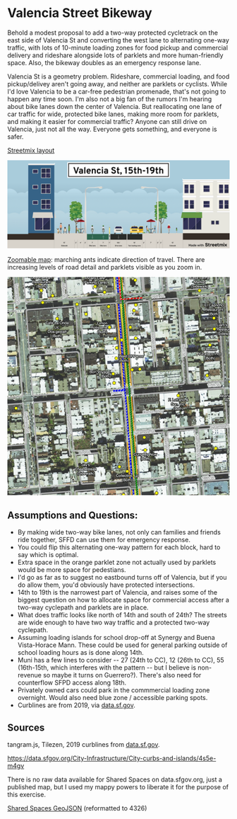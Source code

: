 # Valencia Street Bikeway

Behold a modest proposal to add a two-way protected cycletrack on the east side of Valencia St and converting the west lane to alternating one-way traffic, with lots of 10-minute loading zones for food pickup and commercial delivery and rideshare alongside lots of parklets and more human-friendly space. Also, the bikeway doubles as an emergency response lane.

Valencia St is a geometry problem. Rideshare, commercial loading, and food pickup/delivey aren't going away, and neither are parklets or cyclists. While I'd love Valencia to be a car-free pedestrian promenade, that's not going to happen any time soon. I'm also not a big fan of the rumors I'm hearing about bike lanes down the center of Valencia. But reallocating one lane of car traffic for wide, protected bike lanes, making more room for parklets, and making it easier for commercial traffic? Anyone can still drive on Valencia, just not all the way. Everyone gets something, and everyone is safer. 

[Streetmix layout](https://streetmix.net/burritojustice/6/valencia-st-15th-19th)

[![streetmix](images/valencia-st-15th-19th.png)](https://streetmix.net/burritojustice/6/valencia-st-15th-19th)

[Zoomable map](https://burritojustice.github.io/valencia_bikeway/map#18/37.75774/-122.42144
): marching ants indicate direction of travel. There are increasing levels of road detail and parklets visible as you zoom in.

[![screenshot](images/one-way.gif)](https://burritojustice.github.io/valencia_bikeway/map#18/37.75774/-122.42144)

## Assumptions and Questions:

- By making wide two-way bike lanes, not only can families and friends ride together, SFFD can use them for emergency response.
- You could flip this alternating one-way pattern for each block, hard to say which is optimal.
- Extra space in the orange parklet zone not actually used by parklets would be more space for pedestians.
- I'd go as far as to suggest no eastbound turns off of Valencia, but if you do allow them, you'd obviously have protected intersections.
- 14th to 19th is the narrowest part of Valencia, and raises some of the biggest question on how to allocate space for commercial access after a two-way cyclepath and parklets are in place.
- What does traffic looks like north of 14th and south of 24th? The streets are wide enough to have two way traffic and a protected two-way cyclepath.
- Assuming loading islands for school drop-off at Synergy and Buena Vista-Horace Mann. These could be used for general parking outside of school loading hours as is done along 14th. 
- Muni has a few lines to consider -- 27 (24th to CC), 12 (26th to CC), 55 (16th-15th, which interferes with the pattern -- but I believe is non-revenue so maybe it turns on Guerrero?). There's also need for counterflow SFPD access along 18th.
- Privately owned cars could park in the commmercial loading zone overnight. Would also need blue zone / accessible parking spots.
- Curblines are from 2019, via [data.sf.gov](https://data.sfgov.org/City-Infrastructure/City-curbs-and-islands/4s5e-m4gv). 

## Sources

tangram.js, Tilezen, 2019 curblines from [data.sf.gov](https://data.sfgov.org/City-Infrastructure/City-curbs-and-islands/4s5e-m4gv). 

https://data.sfgov.org/City-Infrastructure/City-curbs-and-islands/4s5e-m4gv

There is no raw data available for Shared Spaces on data.sfgov.org, just a published map, but I used my mappy powers to liberate it for the purpose of this exercise.

[Shared Spaces GeoJSON](https://services.arcgis.com/Zs2aNLFN00jrS4gG/arcgis/rest/services/shared_spaces_data/FeatureServer/0/query?f=geojson&where=1%3D1&returnGeometry=true&spatialRel=esriSpatialRelIntersects&outFields=*&maxRecordCountFactor=4&outSR=4326&resultOffset=0&resultRecordCount=8000&cacheHint=true&quantizationParameters=%7B%22mode%22%3A%22view%22%2C%22originPosition%22%3A%22upperLeft%22%2C%22tolerance%22%3A1.0583354500041853%2C%22extent%22%3A%7B%22xmin%22%3A-13638852.978948362%2C%22ymin%22%3A-1436598.6699333906%2C%22xmax%22%3A-8621695.126715293%2C%22ymax%22%3A5983364.401551564%2C%22spatialReference%22%3A%7B%22wkid%22%3A4326%2C%22latestWkid%22%3A4326%7D%7D%7D) (reformatted to 4326)
